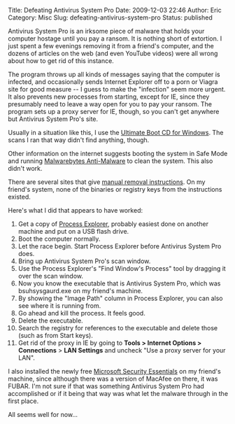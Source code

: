 Title: Defeating Antivirus System Pro
Date: 2009-12-03 22:46
Author: Eric
Category: Misc
Slug: defeating-antivirus-system-pro
Status: published

Antivirus System Pro is an irksome piece of malware that holds your
computer hostage until you pay a ransom. It is nothing short of
extortion. I just spent a few evenings removing it from a friend's
computer, and the dozens of articles on the web (and even YouTube
videos) were all wrong about how to get rid of this instance.

<!--more-->
The program throws up all kinds of messages saying that the computer is
infected, and occasionally sends Internet Explorer off to a porn or
Viagra site for good measure -- I guess to make the "infection" seem
more urgent. It also prevents new processes from starting, except for
IE, since they presumably need to leave a way open for you to pay your
ransom. The program sets up a proxy server for IE, though, so you can't
get anywhere but Antivirus System Pro's site.

Usually in a situation like this, I use the [Ultimate Boot CD for
Windows](http://www.ubcd4win.com/). The scans I ran that way didn't find
anything, though.

Other information on the internet suggests booting the system in Safe
Mode and running [Malwarebytes
Anti-Malware](http://www.malwarebytes.org/mbam.php) to clean the system.
This also didn't work.

There are several sites that give [manual removal
instructions](http://www.ehow.com/how_5146071_manually-remove-antivirus-system-pro.html).
On my friend's system, none of the binaries or registry keys from the
instructions existed.

Here's what I did that appears to have worked:

 1. Get a copy of [Process
        Explorer](http://technet.microsoft.com/en-us/sysinternals/bb896653.aspx),
    probably easiest done on another machine and put on a USB flash
    drive.
 2. Boot the computer normally.
 3. Let the race begin. Start Process Explorer before Antivirus System
    Pro does.
 4. Bring up Antivirus System Pro's scan window.
 5. Use the Process Explorer's "Find Window's Process" tool by dragging
    it over the scan window.
 6. Now you know the executable that is Antivirus System Pro, which was
    bsuhsysgaurd.exe on my friend's machine.
 7. By showing the "Image Path" column in Process Explorer, you can also
    see where it is running from.
 8. Go ahead and kill the process. It feels good.
 9. Delete the executable.
10. Search the registry for references to the executable and delete
    those (such as from Start keys).
11. Get rid of the proxy in IE by going to **Tools &gt; Internet Options
    &gt; Connections** &gt; **LAN Settings** and uncheck "Use a proxy
    server for your LAN".

I also installed the newly free [Microsoft Security
Essentials](http://www.microsoft.com/Security_Essentials/) on my
friend's machine, since although there was a version of MacAfee on
there, it was FUBAR. I'm not sure if that was something Antivirus System
Pro had accomplished or if it being that way was what let the malware
through in the first place.

All seems well for now...
